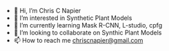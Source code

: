 - 👋 Hi, I’m Chris C Napier
- 👀 I’m interested in Synthetic Plant Models
- 🌱 I’m currently learning Mask R-CNN, L-studio, cpfg
- 💞️ I’m looking to collaborate on Synthic Plant Models
- 📫 How to reach me chriscnapier@gmail.com

<!---
chriscnapier/chriscnapier is a ✨ special ✨ repository because its `README.md` (this file) appears on your GitHub profile.
You can click the Preview link to take a look at your changes.
--->
